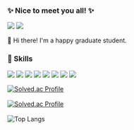 ### ✨ Nice to meet you all! ✨
<p>
    <a href="mailto:jonginchoi99@gmail.com" target="_blank"><img src="https://img.shields.io/badge/jonginchoi99@gmail.com-EA4335?style=flat-square&logo=Gmail&logoColor=white"/></a>
    <a href="https://solved.ac/profile/jongin_go" target="_blank"><img src="https://img.shields.io/badge/solved.ac-00BCB4?style=flat-square&logo=thealgorithms&logoColor=white"/></a>
</p>

👋 Hi there! I'm a happy graduate student.

### 💪 Skills
<p>
    <img src="https://img.shields.io/badge/Kubernetes-326CE5?style=flat-square&logo=Kubernetes&logoColor=white"/>
    <img src="https://img.shields.io/badge/Istio-466BB0?style=flat-square&logo=Istio&logoColor=white"/>
    <img src="https://img.shields.io/badge/Go-00ADD8?style=flat-square&logo=Go&logoColor=white"/>
    <img src="https://img.shields.io/badge/Java-ED8B00?style=flat-square&logo=Java&logoColor=white"/>
    <img src="https://img.shields.io/badge/Python-3776AB?style=flat-square&logo=Python&logoColor=white"/>
    <img src="https://img.shields.io/badge/Argo-EF7B4D?style=flat-square&logo=Argo&logoColor=white"/>
    <img src="https://img.shields.io/badge/OpenStack-ED1944?style=flat-square&logo=OpenStack&logoColor=white"/>
    <img src="https://img.shields.io/badge/Cilium-F8C517?style=flat-square&logo=Cilium&logoColor=white"/><br/>
</p>

[![Solved.ac
Profile](http://mazassumnida.wtf/api/v2/generate_badge?boj=jongin_go)](https://solved.ac/jongin_go)<br/><br/>
[![Solved.ac
Profile](http://mazassumnida.wtf/api/v2/generate_badge?boj=beowolf4565)](https://solved.ac/beowolf4565)<br/><br/>
![Top Langs](https://github-readme-stats.vercel.app/api/top-langs/?username=noctua99&layout=compact)
